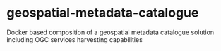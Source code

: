# geospatial-metadata-catalogue
Docker based composition of a geospatial metadata catalogue solution including OGC services harvesting capabilities

